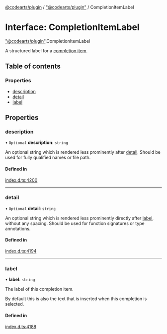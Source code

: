 [@codearts/plugin](../README.md) / ["@codearts/plugin"](../modules/_codearts_plugin_.md) / CompletionItemLabel

# Interface: CompletionItemLabel

["@codearts/plugin"](../modules/_codearts_plugin_.md).CompletionItemLabel

A structured label for a [completion item](../classes/codearts_plugin_.CompletionItem.md).

## Table of contents

### Properties

- [description](codearts_plugin_.CompletionItemLabel.md#description)
- [detail](codearts_plugin_.CompletionItemLabel.md#detail)
- [label](codearts_plugin_.CompletionItemLabel.md#label)

## Properties

### description

• `Optional` **description**: `string`

An optional string which is rendered less prominently after [detail](codearts_plugin_.CompletionItemLabel.md#detail). Should be used
for fully qualified names or file path.

#### Defined in

[index.d.ts:4200](https://github.com/huaweicloud/cloudide-plugin-api/blob/4d28848/index.d.ts#L4200)

___

### detail

• `Optional` **detail**: `string`

An optional string which is rendered less prominently directly after [label](codearts_plugin_.CompletionItemLabel.md#label),
without any spacing. Should be used for function signatures or type annotations.

#### Defined in

[index.d.ts:4194](https://github.com/huaweicloud/cloudide-plugin-api/blob/4d28848/index.d.ts#L4194)

___

### label

• **label**: `string`

The label of this completion item.

By default this is also the text that is inserted when this completion is selected.

#### Defined in

[index.d.ts:4188](https://github.com/huaweicloud/cloudide-plugin-api/blob/4d28848/index.d.ts#L4188)
